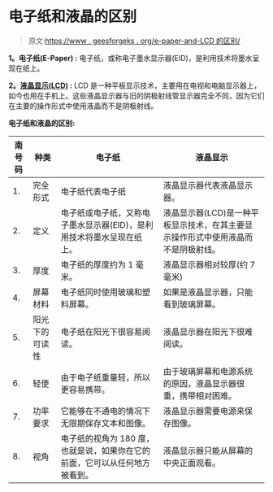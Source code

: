 # 电子纸和液晶的区别

> 原文:[https://www . geesforgeks . org/e-paper-and-LCD 的区别/](https://www.geeksforgeeks.org/difference-between-e-paper-and-lcd/)

**1。电子纸(E-Paper) :**
电子纸，或称电子墨水显示器(EID)，是利用技术将墨水呈现在纸上。

**2。[液晶显示(LCD)](https://www.geeksforgeeks.org/lcd-full-form/) :**
LCD 是一种平板显示技术，主要用在电视和电脑显示器上，如今也用在手机上。这些液晶显示器与旧的阴极射线管显示器完全不同，因为它们在主要的操作形式中使用液晶而不是阴极射线。

**电子纸和液晶的区别:**

<center>

| 南号码 | 种类 | 电子纸 | 液晶显示 |
| --- | --- | --- | --- |
| 1. | 完全形式 | 电子纸代表电子纸 | 液晶显示器代表液晶显示器。 |
| 2. | 定义 | 电子纸或电子纸，又称电子墨水显示器(EID)，是利用技术将墨水呈现在纸上。 | 液晶显示器(LCD)是一种平板显示技术，在其主要显示操作形式中使用液晶而不是阴极射线。 |
| 3. | 厚度 | 电子纸的厚度约为 1 毫米。 | 液晶显示器相对较厚(约 7 毫米) |
| 4. | 屏幕材料 | 电子纸同时使用玻璃和塑料屏幕。 | 如果是液晶显示器，只能看到玻璃屏幕。 |
| 5. | 阳光下的可读性 | 电子纸在阳光下很容易阅读。 | 液晶显示器在阳光下很难阅读。 |
| 6. | 轻便 | 由于电子纸重量轻，所以更容易携带。 | 由于玻璃屏幕和电源系统的原因，液晶显示器很重，携带相对困难。 |
| 7. | 功率要求 | 它能够在不通电的情况下无限期保存文本和图像。 | 液晶显示器需要电源来保存图像。 |
| 8. | 视角 | 电子纸的视角为 180 度，也就是说，如果你在它的前面，它可以从任何地方被看到。 | 液晶显示器只能从屏幕的中央正面观看。 | 9. | 像素可见性 | 电子纸利用光的反射使像素可见 | 液晶显示器使用背光照明来提高像素可见度。 | 10. | 商业实例 | 亚马逊 Kindle 2、Kindle DX、Touch 和 Kindle Paperwhite | 三星、索尼和 LG 液晶电视 |

</center>